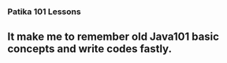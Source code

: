 ### Patika 101 Lessons
## It make me to remember old Java101 basic concepts and write codes fastly.
